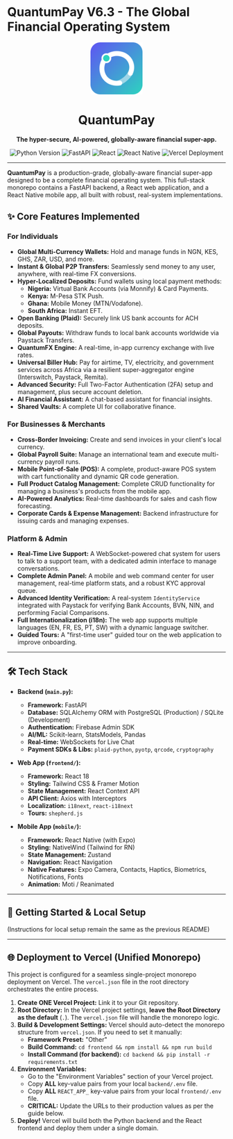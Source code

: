 # QuantumPay V6.3 - The Global Financial Operating System

<p align="center">
  <img src="frontend/public/logo.svg" alt="QuantumPay Logo" width="120">
</p>

<h1 align="center">QuantumPay</h1>

<p align="center">
  <strong>The hyper-secure, AI-powered, globally-aware financial super-app.</strong>
</p>

<p align="center">
  <img src="https://img.shields.io/badge/Python-3.10%2B-blue?logo=python" alt="Python Version">
  <img src="https://img.shields.io/badge/Framework-FastAPI-green?logo=fastapi" alt="FastAPI">
  <img src="https://img.shields.io/badge/Frontend-React-blue?logo=react" alt="React">
  <img src="https://img.shields.io/badge/Mobile-React%20Native-blueviolet?logo=react" alt="React Native">
  <img src="https://img.shields.io/badge/Deployment-Vercel-black?logo=vercel" alt="Vercel Deployment">
</p>

---

**QuantumPay** is a production-grade, globally-aware financial super-app designed to be a complete financial operating system. This full-stack monorepo contains a FastAPI backend, a React web application, and a React Native mobile app, all built with robust, real-system implementations.

## ✨ Core Features Implemented

### For Individuals
-   **Global Multi-Currency Wallets:** Hold and manage funds in NGN, KES, GHS, ZAR, USD, and more.
-   **Instant & Global P2P Transfers:** Seamlessly send money to any user, anywhere, with real-time FX conversions.
-   **Hyper-Localized Deposits:** Fund wallets using local payment methods:
    -   **Nigeria:** Virtual Bank Accounts (via Monnify) & Card Payments.
    -   **Kenya:** M-Pesa STK Push.
    -   **Ghana:** Mobile Money (MTN/Vodafone).
    -   **South Africa:** Instant EFT.
-   **Open Banking (Plaid):** Securely link US bank accounts for ACH deposits.
-   **Global Payouts:** Withdraw funds to local bank accounts worldwide via Paystack Transfers.
-   **QuantumFX Engine:** A real-time, in-app currency exchange with live rates.
-   **Universal Biller Hub:** Pay for airtime, TV, electricity, and government services across Africa via a resilient super-aggregator engine (Interswitch, Paystack, Remita).
-   **Advanced Security:** Full Two-Factor Authentication (2FA) setup and management, plus secure account deletion.
-   **AI Financial Assistant:** A chat-based assistant for financial insights.
-   **Shared Vaults:** A complete UI for collaborative finance.

### For Businesses & Merchants
-   **Cross-Border Invoicing:** Create and send invoices in your client's local currency.
-   **Global Payroll Suite:** Manage an international team and execute multi-currency payroll runs.
-   **Mobile Point-of-Sale (POS):** A complete, product-aware POS system with cart functionality and dynamic QR code generation.
-   **Full Product Catalog Management:** Complete CRUD functionality for managing a business's products from the mobile app.
-   **AI-Powered Analytics:** Real-time dashboards for sales and cash flow forecasting.
-   **Corporate Cards & Expense Management:** Backend infrastructure for issuing cards and managing expenses.

### Platform & Admin
-   **Real-Time Live Support:** A WebSocket-powered chat system for users to talk to a support team, with a dedicated admin interface to manage conversations.
-   **Complete Admin Panel:** A mobile and web command center for user management, real-time platform stats, and a robust KYC approval queue.
-   **Advanced Identity Verification:** A real-system `IdentityService` integrated with Paystack for verifying Bank Accounts, BVN, NIN, and performing Facial Comparisons.
-   **Full Internationalization (i18n):** The web app supports multiple languages (EN, FR, ES, PT, SW) with a dynamic language switcher.
-   **Guided Tours:** A "first-time user" guided tour on the web application to improve onboarding.

---

## 🛠️ Tech Stack

-   **Backend (`main.py`):**
    -   **Framework:** FastAPI
    -   **Database:** SQLAlchemy ORM with PostgreSQL (Production) / SQLite (Development)
    -   **Authentication:** Firebase Admin SDK
    -   **AI/ML:** Scikit-learn, StatsModels, Pandas
    -   **Real-time:** WebSockets for Live Chat
    -   **Payment SDKs & Libs:** `plaid-python`, `pyotp`, `qrcode`, `cryptography`

-   **Web App (`frontend/`):**
    -   **Framework:** React 18
    -   **Styling:** Tailwind CSS & Framer Motion
    -   **State Management:** React Context API
    -   **API Client:** Axios with Interceptors
    -   **Localization:** `i18next`, `react-i18next`
    -   **Tours:** `shepherd.js`

-   **Mobile App (`mobile/`):**
    -   **Framework:** React Native (with Expo)
    -   **Styling:** NativeWind (Tailwind for RN)
    -   **State Management:** Zustand
    -   **Navigation:** React Navigation
    -   **Native Features:** Expo Camera, Contacts, Haptics, Biometrics, Notifications, Fonts
    -   **Animation:** Moti / Reanimated

---

## 🚀 Getting Started & Local Setup

(Instructions for local setup remain the same as the previous README)

---

## 🌐 Deployment to Vercel (Unified Monorepo)

This project is configured for a seamless single-project monorepo deployment on Vercel. The `vercel.json` file in the root directory orchestrates the entire process.

1.  **Create ONE Vercel Project:** Link it to your Git repository.
2.  **Root Directory:** In the Vercel project settings, **leave the Root Directory as the default** (`.`). The `vercel.json` file will handle the monorepo logic.
3.  **Build & Development Settings:** Vercel should auto-detect the monorepo structure from `vercel.json`. If you need to set it manually:
    *   **Framework Preset:** "Other"
    *   **Build Command:** `cd frontend && npm install && npm run build`
    *   **Install Command (for backend):** `cd backend && pip install -r requirements.txt`
4.  **Environment Variables:**
    *   Go to the "Environment Variables" section of your Vercel project.
    *   Copy **ALL** key-value pairs from your local `backend/.env` file.
    *   Copy **ALL** `REACT_APP_` key-value pairs from your local `frontend/.env` file.
    *   **CRITICAL:** Update the URLs to their production values as per the guide below.
5.  **Deploy!** Vercel will build both the Python backend and the React frontend and deploy them under a single domain.